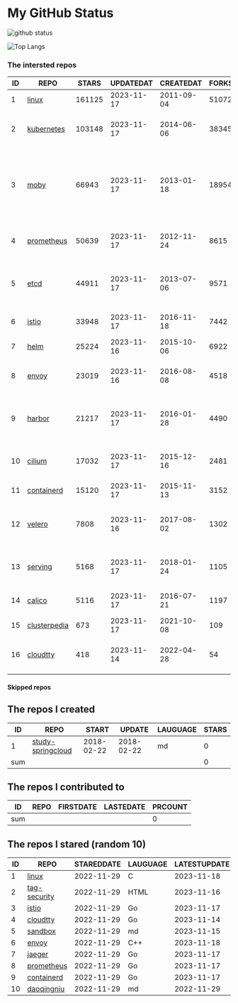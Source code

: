 # My GitHub Status

<img src="https://github-readme-stats-1.yihong0618.vercel.app/api?username=daoqingniu&show_icons=true&&&hide_title=true&count_private=true" alt="github status" />

![Top Langs](https://github-readme-stats-1.yihong0618.vercel.app/api/top-langs/?username=daoqingniu&layout=compact)

<!--START_SECTION:github_repos-->
### The intersted repos
| ID |                              REPO                               | STARS  | UPDATEDAT  | CREATEDAT  | FORKSCOUNT |                                                DESCRIPTIONS                                                |
|----|-----------------------------------------------------------------|--------|------------|------------|------------|------------------------------------------------------------------------------------------------------------|
|  1 | [linux](https://github.com/torvalds/linux)                      | 161125 | 2023-11-17 | 2011-09-04 |      51072 | Linux kernel source tree                                                                                   |
|  2 | [kubernetes](https://github.com/kubernetes/kubernetes)          | 103148 | 2023-11-17 | 2014-06-06 |      38345 | Production-Grade Container Scheduling and Management                                                       |
|  3 | [moby](https://github.com/moby/moby)                            |  66943 | 2023-11-17 | 2013-01-18 |      18954 | The Moby Project - a collaborative project for the container ecosystem to assemble container-based systems |
|  4 | [prometheus](https://github.com/prometheus/prometheus)          |  50639 | 2023-11-17 | 2012-11-24 |       8615 | The Prometheus monitoring system and time series database.                                                 |
|  5 | [etcd](https://github.com/etcd-io/etcd)                         |  44911 | 2023-11-17 | 2013-07-06 |       9571 | Distributed reliable key-value store for the most critical data of a distributed system                    |
|  6 | [istio](https://github.com/istio/istio)                         |  33948 | 2023-11-17 | 2016-11-18 |       7442 | Connect, secure, control, and observe services.                                                            |
|  7 | [helm](https://github.com/helm/helm)                            |  25224 | 2023-11-16 | 2015-10-06 |       6922 | The Kubernetes Package Manager                                                                             |
|  8 | [envoy](https://github.com/envoyproxy/envoy)                    |  23019 | 2023-11-16 | 2016-08-08 |       4518 | Cloud-native high-performance edge/middle/service proxy                                                    |
|  9 | [harbor](https://github.com/goharbor/harbor)                    |  21217 | 2023-11-17 | 2016-01-28 |       4490 | An open source trusted cloud native registry project that stores, signs, and scans content.                |
| 10 | [cilium](https://github.com/cilium/cilium)                      |  17032 | 2023-11-17 | 2015-12-16 |       2481 | eBPF-based Networking, Security, and Observability                                                         |
| 11 | [containerd](https://github.com/containerd/containerd)          |  15120 | 2023-11-17 | 2015-11-13 |       3152 | An open and reliable container runtime                                                                     |
| 12 | [velero](https://github.com/vmware-tanzu/velero)                |   7808 | 2023-11-16 | 2017-08-02 |       1302 | Backup and migrate Kubernetes applications and their persistent volumes                                    |
| 13 | [serving](https://github.com/knative/serving)                   |   5168 | 2023-11-17 | 2018-01-24 |       1105 | Kubernetes-based, scale-to-zero, request-driven compute                                                    |
| 14 | [calico](https://github.com/projectcalico/calico)               |   5116 | 2023-11-17 | 2016-07-21 |       1197 | Cloud native networking and network security                                                               |
| 15 | [clusterpedia](https://github.com/clusterpedia-io/clusterpedia) |    673 | 2023-11-17 | 2021-10-08 |        109 | The Encyclopedia of Kubernetes clusters                                                                    |
| 16 | [cloudtty](https://github.com/cloudtty/cloudtty)                |    418 | 2023-11-14 | 2022-04-28 |         54 | A Friendly Kubernetes CloudShell (Web Terminal) !                                                          |



#### Skipped repos
<!--END_SECTION:github_repos-->

<!--START_SECTION:my_github-->
## The repos I created
| ID  |                                 REPO                                 |   START    |   UPDATE   | LAUGUAGE | STARS |
|-----|----------------------------------------------------------------------|------------|------------|----------|-------|
|   1 | [study-springcloud](https://github.com/daoqingniu/study-springcloud) | 2018-02-22 | 2018-02-22 | md       |     0 |
| sum |                                                                      |            |            |          |     0 |

## The repos I contributed to
| ID  | REPO | FIRSTDATE | LASTEDATE | PRCOUNT |
|-----|------|-----------|-----------|---------|
| sum |      |           |           |       0 |

## The repos I stared (random 10)
| ID |                          REPO                          | STAREDDATE | LAUGUAGE | LATESTUPDATE |
|----|--------------------------------------------------------|------------|----------|--------------|
|  1 | [linux](https://github.com/torvalds/linux)             | 2022-11-29 | C        | 2023-11-18   |
|  2 | [tag-security](https://github.com/cncf/tag-security)   | 2022-11-29 | HTML     | 2023-11-16   |
|  3 | [istio](https://github.com/istio/istio)                | 2022-11-29 | Go       | 2023-11-17   |
|  4 | [cloudtty](https://github.com/cloudtty/cloudtty)       | 2022-11-29 | Go       | 2023-11-14   |
|  5 | [sandbox](https://github.com/cncf/sandbox)             | 2022-11-29 | md       | 2023-11-15   |
|  6 | [envoy](https://github.com/envoyproxy/envoy)           | 2022-11-29 | C++      | 2023-11-18   |
|  7 | [jaeger](https://github.com/jaegertracing/jaeger)      | 2022-11-29 | Go       | 2023-11-17   |
|  8 | [prometheus](https://github.com/prometheus/prometheus) | 2022-11-29 | Go       | 2023-11-17   |
|  9 | [containerd](https://github.com/containerd/containerd) | 2022-11-29 | Go       | 2023-11-17   |
| 10 | [daoqingniu](https://github.com/daoqingniu/daoqingniu) | 2022-11-29 | md       | 2022-11-29   |

<!--END_SECTION:my_github-->
